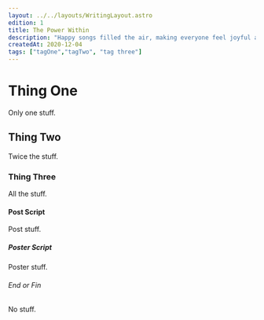 ```yaml
---
layout: ../../layouts/WritingLayout.astro
edition: 1
title: The Power Within
description: "Happy songs filled the air, making everyone feel joyful and happy."
createdAt: 2020-12-04
tags: ["tagOne","tagTwo", "tag three"]
---
```


# Thing One

Only one stuff.

## Thing Two

Twice the stuff.

### Thing Three

All the stuff.

#### Post Script

Post stuff.

##### Poster Script

Poster stuff.

###### End or Fin

No stuff.